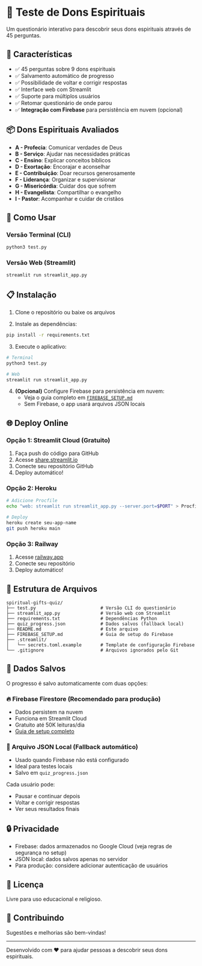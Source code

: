# 🎁 Teste de Dons Espirituais

Um questionário interativo para descobrir seus dons espirituais através de 45 perguntas.

## 🌟 Características

- ✅ 45 perguntas sobre 9 dons espirituais
- ✅ Salvamento automático de progresso
- ✅ Possibilidade de voltar e corrigir respostas
- ✅ Interface web com Streamlit
- ✅ Suporte para múltiplos usuários
- ✅ Retomar questionário de onde parou
- ✅ **Integração com Firebase** para persistência em nuvem (opcional)

## 📦 Dons Espirituais Avaliados

- **A - Profecia**: Comunicar verdades de Deus
- **B - Serviço**: Ajudar nas necessidades práticas
- **C - Ensino**: Explicar conceitos bíblicos
- **D - Exortação**: Encorajar e aconselhar
- **E - Contribuição**: Doar recursos generosamente
- **F - Liderança**: Organizar e supervisionar
- **G - Misericórdia**: Cuidar dos que sofrem
- **H - Evangelista**: Compartilhar o evangelho
- **I - Pastor**: Acompanhar e cuidar de cristãos

## 🚀 Como Usar

### Versão Terminal (CLI)

```bash
python3 test.py
```

### Versão Web (Streamlit)

```bash
streamlit run streamlit_app.py
```

## 📋 Instalação

1. Clone o repositório ou baixe os arquivos

2. Instale as dependências:

```bash
pip install -r requirements.txt
```

3. Execute o aplicativo:

```bash
# Terminal
python3 test.py

# Web
streamlit run streamlit_app.py
```

4. **(Opcional)** Configure Firebase para persistência em nuvem:
   - Veja o guia completo em [`FIREBASE_SETUP.md`](FIREBASE_SETUP.md)
   - Sem Firebase, o app usará arquivos JSON locais

## 🌐 Deploy Online

### Opção 1: Streamlit Cloud (Gratuito)

1. Faça push do código para GitHub
2. Acesse [share.streamlit.io](https://share.streamlit.io)
3. Conecte seu repositório GitHub
4. Deploy automático!

### Opção 2: Heroku

```bash
# Adicione Procfile
echo "web: streamlit run streamlit_app.py --server.port=$PORT" > Procfile

# Deploy
heroku create seu-app-name
git push heroku main
```

### Opção 3: Railway

1. Acesse [railway.app](https://railway.app)
2. Conecte seu repositório
3. Deploy automático!

## 📁 Estrutura de Arquivos

```
spiritual-gifts-quiz/
├── test.py                        # Versão CLI do questionário
├── streamlit_app.py               # Versão web com Streamlit
├── requirements.txt               # Dependências Python
├── quiz_progress.json             # Dados salvos (fallback local)
├── README.md                      # Este arquivo
├── FIREBASE_SETUP.md              # Guia de setup do Firebase
├── .streamlit/
│   └── secrets.toml.example       # Template de configuração Firebase
└── .gitignore                     # Arquivos ignorados pelo Git
```

## 💾 Dados Salvos

O progresso é salvo automaticamente com duas opções:

### 🔥 Firebase Firestore (Recomendado para produção)

- Dados persistem na nuvem
- Funciona em Streamlit Cloud
- Gratuito até 50K leituras/dia
- [Guia de setup completo](FIREBASE_SETUP.md)

### 📄 Arquivo JSON Local (Fallback automático)

- Usado quando Firebase não está configurado
- Ideal para testes locais
- Salvo em `quiz_progress.json`

Cada usuário pode:

- Pausar e continuar depois
- Voltar e corrigir respostas
- Ver seus resultados finais

## 🔒 Privacidade

- Firebase: dados armazenados no Google Cloud (veja regras de segurança no setup)
- JSON local: dados salvos apenas no servidor
- Para produção: considere adicionar autenticação de usuários

## 📝 Licença

Livre para uso educacional e religioso.

## 🤝 Contribuindo

Sugestões e melhorias são bem-vindas!

---

Desenvolvido com ❤️ para ajudar pessoas a descobrir seus dons espirituais.
